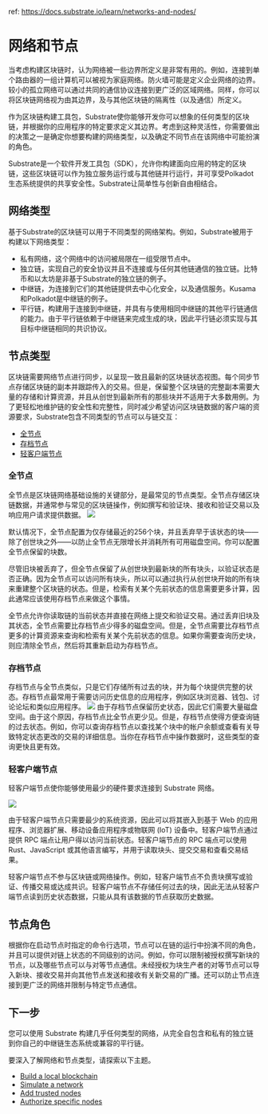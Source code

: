 ref: https://docs.substrate.io/learn/networks-and-nodes/

# 网络和节点

当考虑构建区块链时，认为网络被一些边界所定义是非常有用的。例如，连接到单个路由器的一组计算机可以被视为家庭网络。防火墙可能是定义企业网络的边界。较小的孤立网络可以通过共同的通信协议连接到更广泛的区域网络。同样，你可以将区块链网络视为由其边界，及与其他区块链的隔离性（以及通信）所定义。

作为区块链构建工具包，Substrate使你能够开发你可以想象的任何类型的区块链，并根据你的应用程序的特定要求定义其边界。考虑到这种灵活性，你需要做出的决策之一是确定你想要构建的网络类型，以及确定不同节点在该网络中可能扮演的角色。

Substrate是一个软件开发工具包（SDK），允许你构建面向应用的特定的区块链，这些区块链可以作为独立服务运行或与其他链并行运行，并可享受Polkadot生态系统提供的共享安全性。Substrate让简单性与创新自由相结合。

## 网络类型

基于Substrate的区块链可以用于不同类型的网络架构。例如，Substrate被用于构建以下网络类型：

- 私有网络，这个网络中的访问被局限在一组受限节点中。
- 独立链，实现自己的安全协议并且不连接或与任何其他链通信的独立链。比特币和以太坊是非基于Substrate的独立链的例子。
- 中继链，为连接到它们的其他链提供去中心化安全，以及通信服务。Kusama和Polkadot是中继链的例子。
- 平行链，构建用于连接到中继链，并具有与使用相同中继链的其他平行链通信的能力。由于平行链依赖于中继链来完成生成的块，因此平行链必须实现与其目标中继链相同的共识协议。

## 节点类型

区块链需要网络节点进行同步，以呈现一致且最新的区块链状态视图。每个同步节点存储区块链的副本并跟踪传入的交易。但是，保留整个区块链的完整副本需要大量的存储和计算资源，并且从创世到最新所有的那些块并不适用于大多数用例。为了更轻松地维护链的安全性和完整性，同时减少希望访问区块链数据的客户端的资源要求，Substrate包含不同类型的节点可以与链交互：

- [全节点](https://docs.substrate.io/learn/networks-and-nodes/#full-nodes)
- [存档节点](https://docs.substrate.io/learn/networks-and-nodes/#archive-nodes)
- [轻客户端节点](https://docs.substrate.io/learn/networks-and-nodes/#light-client-nodes)

### 全节点

全节点是区块链网络基础设施的关键部分，是最常见的节点类型。全节点存储区块链数据，并通常参与常见的区块链操作，例如撰写和验证块、接收和验证交易以及响应用户请求提供数据。
![](https://docs.substrate.io/static/66e7370c8b86a3caaee5941feb9865ea/f4d48/full-node.webp)

默认情况下，全节点配置为仅存储最近的256个块，并且丢弃早于该状态的块——除了创世块之外——以防止全节点无限增长并消耗所有可用磁盘空间。你可以配置全节点保留的块数。

尽管旧块被丢弃了，但全节点保留了从创世块到最新块的所有块头，以验证状态是否正确。因为全节点可以访问所有块头，所以可以通过执行从创世块开始的所有块来重建整个区块链的状态。但是，检索有关某个先前状态的信息需要更多计算，因此通常应该使用存档节点来做这个事情。

全节点允许你读取链的当前状态并直接在网络上提交和验证交易。通过丢弃旧块及其状态，全节点需要比存档节点少得多的磁盘空间。但是，全节点需要比存档节点更多的计算资源来查询和检索有关某个先前状态的信息。如果你需要查询历史块，则应清除全节点，然后将其重新启动为存档节点。

### 存档节点

存档节点与全节点类似，只是它们存储所有过去的块，并为每个块提供完整的状态。存档节点最常用于需要访问历史信息的应用程序，例如区块浏览器、钱包、讨论论坛和类似应用程序。
![](https://docs.substrate.io/static/1f6c3eb6e43d2f11ad03d636c00213bb/dc2b1/archive-node.webp)
由于存档节点保留历史状态，因此它们需要大量磁盘空间。由于这个原因，存档节点比全节点更少见。但是，存档节点使得方便查询链的过去状态。例如，你可以查询存档节点以查找某个块中的帐户余额或查看有关导致特定状态更改的交易的详细信息。当你在存档节点中操作数据时，这些类型的查询更快且更有效。

### 轻客户端节点
轻客户端节点使你能够使用最少的硬件要求连接到 Substrate 网络。

![](https://docs.substrate.io/static/3c52ff0b88c771ed967ddfb6bd031065/5b0e7/light-node.webp)

由于轻客户端节点只需要最少的系统资源，因此可以将其嵌入到基于 Web 的应用程序、浏览器扩展、移动设备应用程序或物联网 (IoT) 设备中。轻客户端节点通过提供 RPC 端点让用户得以访问当前状态。轻客户端节点的 RPC 端点可以使用 Rust、JavaScript 或其他语言编写，并用于读取块头、提交交易和查看交易结果。

轻客户端节点不参与区块链或网络操作。例如，轻客户端节点不负责块撰写或验证、传播交易或达成共识。轻客户端节点不存储任何过去的块，因此无法从轻客户端节点读到历史状态数据，只能从具有该数据的节点获取历史数据。

## 节点角色

根据你在启动节点时指定的命令行选项，节点可以在链的运行中扮演不同的角色，并且可以提供对链上状态的不同级别的访问。例如，你可以限制被授权撰写新块的节点，以及哪些节点可以与对等节点通信。未经授权为块生产者的对等节点可以导入新块、接收交易并向其他节点发送和接收有关新交易的广播。还可以防止节点连接到更广泛的网络并限制与特定节点通信。

## 下一步

您可以使用 Substrate 构建几乎任何类型的网络，从完全自包含和私有的独立链到你自己的中继链生态系统或兼容的平行链。

要深入了解网络和节点类型，请探索以下主题。

- [Build a local blockchain](https://docs.substrate.io/tutorials/build-a-blockchain/build-local-blockchain/)
- [Simulate a network](https://docs.substrate.io/tutorials/build-a-blockchain/simulate-network/)
- [Add trusted nodes](https://docs.substrate.io/tutorials/build-a-blockchain/add-trusted-nodes/)
- [Authorize specific nodes](https://docs.substrate.io/tutorials/build-a-blockchain/authorize-specific-nodes/)





